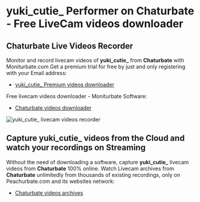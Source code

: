 # yuki_cutie_ Performer on Chaturbate - Free LiveCam videos downloader

## Chaturbate Live Videos Recorder

Monitor and record livecam videos of **yuki_cutie_** from **Chaturbate** with Moniturbate.com
Get a premium trial for free by just and only registering with your Email address:
* [yuki_cutie_ Premium videos downloader](https://moniturbate.com/request-demo-licence-key.html)

Free livecam videos downloader - Moniturbate Software:
* [Chaturbate videos downloader](https://moniturbate.com/moniturbate-download-software.html)

![yuki_cutie_ livecam videos recorder](https://peachurnet.com/templates/moniturbate-software.png)


## Capture yuki_cutie_ videos from the Cloud and watch your recordings on Streaming

Without the need of downloading a software, capture **yuki_cutie_** livecam videos from **Chaturbate** 100% online.
Watch Livecam archives from **Chaturbate** unlimitedly from thousands of existing recordings, only on Peachurbate.com and its websites network:
* [Chaturbate videos archives](https://peachurnet.com/)